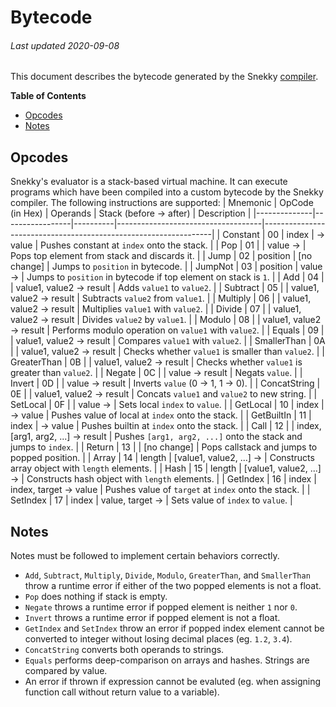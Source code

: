 # Bytecode
###### Last updated 2020-09-08
This document describes the bytecode generated by the Snekky [compiler](https://github.com/snekkylang/snekky/blob/master/src/compiler/Compiler.hx).

**Table of Contents**

- [Opcodes](#opcodes)
- [Notes](#notes)

## Opcodes
Snekky's evaluator is a stack-based virtual machine. It can execute programs which have been compiled into a custom bytecode by the Snekky compiler. The following instructions are supported:
| Mnemonic     | OpCode (in Hex) | Operands | Stack (before -> after)            | Description                                                     |
|--------------|-----------------|----------|------------------------------------|-----------------------------------------------------------------|
| Constant     | 00              | index    | -> value                           | Pushes constant at `index` onto the stack.                      |
| Pop          | 01              |          | value ->                           | Pops top element from stack and discards it.                    |
| Jump         | 02              | position | [no change]                        | Jumps to `position` in bytecode.                                |
| JumpNot      | 03              | position | value ->                           | Jumps to `position` in bytecode if top element on stack is `1`. |
| Add          | 04              |          | value1, value2 -> result           | Adds `value1` to `value2`.                                      |
| Subtract     | 05              |          | value1, value2 -> result           | Subtracts `value2` from `value1`.                               |
| Multiply     | 06              |          | value1, value2 -> result           | Multiplies `value1` with `value2`.                              |
| Divide       | 07              |          | value1, value2 -> result           | Divides `value2` by `value1`.                                   |
| Modulo       | 08              |          | value1, value2 -> result           | Performs modulo operation on `value1` with `value2`.            |
| Equals       | 09              |          | value1, value2 -> result           | Compares `value1` with `value2`.                                |
| SmallerThan  | 0A              |          | value1, value2 -> result           | Checks whether `value1` is smaller than `value2`.               |
| GreaterThan  | 0B              |          | value1, value2 -> result           | Checks whether `value1` is greater than `value2`.               |
| Negate       | 0C              |          | value -> result                    | Negats `value`.                                                 |
| Invert       | 0D              |          | value -> result                    | Inverts `value` (0 -> 1, 1 -> 0).                               |
| ConcatString | 0E              |          | value1, value2 -> result           | Concats `value1` and `value2` to new string.                    |
| SetLocal     | 0F              |          | value ->                           | Sets local `index` to `value`.                                  |
| GetLocal     | 10              | index    | -> value                           | Pushes value of local at `index` onto the stack.                |
| GetBuiltIn   | 11              | index    | -> value                           | Pushes builtin at `index` onto the stack.                       |
| Call         | 12              |          | index, [arg1, arg2, ...] -> result | Pushes `[arg1, arg2, ...]` onto the stack and jumps to `index`. |
| Return       | 13              |          | [no change]                        | Pops callstack and jumps to popped position.                    |
| Array        | 14              | length   | [value1, value2, ...] ->           | Constructs array object with `length` elements.                 |
| Hash         | 15              | length   | [value1, value2, ...] ->           | Constructs hash object with `length` elements.                  |
| GetIndex     | 16              | index    | index, target -> value             | Pushes value of `target` at `index` onto the stack.             |
| SetIndex     | 17              | index    | value, target ->                   | Sets value of `index` to `value`.                               |

## Notes
Notes must be followed to implement certain behaviors correctly.
- `Add`, `Subtract`, `Multiply`, `Divide`, `Modulo`, `GreaterThan`, and `SmallerThan` throw a runtime error if either of the two popped elements is not a float.
- `Pop` does nothing if stack is empty.
- `Negate` throws a runtime error if popped element is neither `1` nor `0`.
- `Invert` throws a runtime error if popped element is not a float.
- `GetIndex` and `SetIndex` throw an error if popped index element cannot be converted to integer without losing decimal places (eg. `1.2`, `3.4`).
- `ConcatString` converts both operands to strings.
- `Equals` performs deep-comparison on arrays and hashes. Strings are compared by value.
- An error if thrown if expression cannot be evaluted (eg. when assigning function call without return value to a variable).


